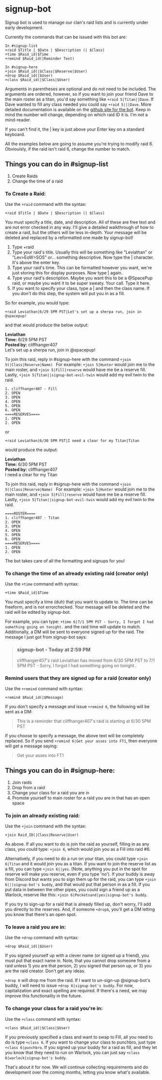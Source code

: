 # signup-bot
Signup bot is used to manage our clan's raid lists and is currently under early development. 

Currently the commands that can be issued with this bot are:
```
In #signup-list
+raid $Title | $Date | $Description (| $Class)
+time $Raid_id|$Time
+remind $Raid_id(|Reminder Text)

In #signup-here
+join $Raid_id(|$Class|$Reserve|$User)
+drop $Raid_id(|$User)
+class $Raid_id(|$Class|$User)

```
Arguments in parentheses are optional and do not need to be included. The arguments are ordered, however, so if you want to join your friend Dave to the main roster as a titan, you'd say something like `+raid 5|Titan||Dave`. If Dave wanted to fill any class needed you could say `+raid 5|||Dave`. More detailed documentation is available on the [github site for the bot](https://github.com/cliffhanger407/signup-bot). Keep in mind the number will change, depending on which raid ID it is. I'm not a mind-reader.

If you can't find it, the | key is just above your Enter key on a standard keyboard.

All the examples below are going to assume you're trying to modify raid 6. Obviouisly, if the raid isn't raid 6, change the number to match.

## Things you can do in #signup-list
1. Create Raids
2. Change the time of a raid

### To Create a Raid:
Use the `+raid` command with the syntax:
```
+raid $Title | $Date | $Description (| $Class)
```
You must specify a title, date, and description. All of these are free text and are not error checked in any way. I'll give a detailed walkthrough of how to create a raid, but the others will be less in-depth. Your message will be deleted and replaced by a reformatted one made by signup-bot!

1) Type +raid
2) Type your raid's title. Usually this will be something like "Leviathan" or "Lev>EoW>SOS" or... something descriptive. Now type the | character. It's above the enter key.
3) Type your raid's time. This can be formatted however you want, we're just storing this for display purposes. Now type | again.
4) Type your raid's description. Maybe you want this to be a @SpacePup raid, or maybe you want it to be super sweaty. Your call. Type it here.
5) If you want to specify your class, type a | and then the class name. If you don't do this step, the system will put you in as a fill.

So for example, you would type:
```
+raid Leviathan|6/29 5PM PST|Let's set up a sherpa run, join in @spacepup!
```
and that would produce the below output:


**Leviathan**  
**Time:** 6/29 5PM PST  
**Posted by:** cliffhanger407  
Let's set up a sherpa run, join in @spacepup!

To join this raid, reply in #signup-here with the command `+join 5(|Class|Reserve|Name) `
For example: `+join 5|Hunter` would join me to the main roster, and `+join 5|Fill|reserve` would have me be a reserve fill. Lastly, `+join 5|Titan||signup-bot-evil-twin` would add my evil twin to the raid.

```====ROSTER====
1. cliffhanger407 - Fill
2. OPEN 
3. OPEN 
4. OPEN 
5. OPEN 
6. OPEN 
====RESERVES==== 
1. OPEN 
2. OPEN 
```

or
```
+raid Leviathan|6/30 5PM PST|I need a clear for my Titan|Titan
```

would produce the output:


**Leviathan**  
**Time:** 6/30 5PM PST  
**Posted by:** cliffhanger407  
I need a clear for my Titan

To join this raid, reply in #signup-here with the command `+join 5(|Class|Reserve|Name) `
For example: `+join 5|Hunter` would join me to the main roster, and `+join 5|Fill|reserve` would have me be a reserve fill. Lastly, `+join 5|Titan||signup-bot-evil-twin` would add my evil twin to the raid.

```
====ROSTER====
1. cliffhanger407 - Titan
2. OPEN 
3. OPEN 
4. OPEN 
5. OPEN 
6. OPEN 
====RESERVES==== 
1. OPEN 
2. OPEN 
```

The bot takes care of all the formatting and signups for you!

### To change the time of an already existing raid (creator only)
Use the `+time` command with syntax:
```
+time $Raid_id|$Time
```

You must specify a time (duh) that you want to update to. The time can be freeform, and is not errorchecked. Your message will be deleted and the raid will be edited by signup-bot.

For example, you can type: `+time 6|7/1 5PM PST - Sorry, I forgot I had something going on tonight.`
and the raid time will update to match. Additionally, a DM will be sent to everyone signed up for the raid. The message I just got from signup-bot says:
>### **signup-bot** - Today at 2:59 PM  
>cliffhanger407's raid Leviathan has moved from 6/30 5PM PST to 7/1 5PM PST - Sorry, I forgot I had something going on tonight..

### Remind users that they are signed up for a raid (creator only)
Use the `+remind` command with syntax:
```
+remind $Raid_id(|$Message)
```

If you don't specify a message and issue `+remind 6`, the following will be sent as a DM:
>This is a reminder that cliffhanger407's raid is starting at 6/30 5PM PST

If you choose to specify a message, the above text will be completely replaced. So if you send `+remind 6|Get your asses into FT1`, then everyone will get a message saying:
>Get your asses into FT1


## Things you can do in #signup-here:
1. Join raids
2. Drop from a raid
3. Change your class for a raid you are in
4. Promote yourself to main roster for a raid you are in that has an open space

### To join an already existing raid:
Use the `+join` command with the syntax:
```
+join Raid_ID(|Class|Reserve|User)
```

As above. If all you want to do is join the raid as yourself, filling in as any class, you could type: `+join 6`, which would join you as a Fill into raid #6.  

Alternatively, if you need to do a run on your titan, you could type `+join 6|Titan` and it would join you as a titan. If you want to join the reserve list as a fill, you can type `+join 6||yes`. (Note, anything you put in the spot for reserve will make you reserve, even if you type 'no'). If your buddy is away from Discord but wants you to sign them up for the raid, you can type `+join 6|||signup-bot's buddy`, and that would put that person in as a fill. If you put data in between the other pipes, you could sign a friend up as a Warlock, reserve like this: `+join 6|Pocketsand|yes|signup-bot's buddy`.

If you try to sign-up for a raid that is already filled up, don't worry, I'll add you directly to the reserves. And, if someone `+drop`s, you'll get a DM letting you know that there's an open spot.

### To leave a raid you are in:
Use the `+drop` command with syntax:
```
+drop $Raid_id(|$User)
```
If you signed yourself up with a clever name (or signed up a friend), you must put that exact name in. Note, that you cannot drop someone from a raid unless 1) you are that person, 2) you signed that person up, or 3) you are the raid creator. Don't get any ideas.

`+drop 6` will drop me from the raid. If I want to un-sign-up @signup-bot's buddy, I will need to issue `+drop 6|signup-bot's buddy`. For now, capitalization and exact spelling are required. If there's a need, we may improve this functionality in the future.

### To change your class for a raid you're in:

Use the `+class` command with syntax:
```
+class $Raid_id(|$Class|$User)
```

If you previously specified a class and want to swap to Fill, all you need to do is type `+class 6`. If you want to change your class to punchbro, just type `+class 6|punchbro`. If you signed up your buddy for a raid as fill, and they let you know that they need to run on Warlock, you can just say `+class 6|warlock|signup-bot's buddy`.

That's about it for now. We will continue collecting requirements and do development over the coming months, letting you know what's available.
